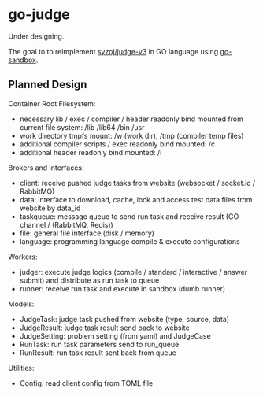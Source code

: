 # go-judge

Under designing.

The goal to to reimplement [syzoj/judge-v3](https://github.com/syzoj/judge-v3) in GO language using [go-sandbox](https://github.com/criyle/go-sandbox).

## Planned Design

Container Root Filesystem:

+ necessary lib / exec / compiler / header readonly bind mounted from current file system: /lib /lib64 /bin /usr
+ work directory tmpfs mount: /w (work dir), /tmp (compiler temp files)
+ additional compiler scripts / exec readonly bind mounted: /c
+ additional header readonly bind mounted: /i

Brokers and interfaces:

+ client: receive pushed judge tasks from website (websocket / socket.io / RabbitMQ)
+ data: interface to download, cache, lock and access test data files from website by data_id
+ taskqueue: message queue to send run task and receive result (GO channel / (RabbitMQ, Redis))
+ file: general file interface (disk / memory)
+ language: programming language compile & execute configurations

Workers:

+ judger: execute judge logics (compile / standard / interactive / answer submit) and distribute as run task to queue
+ runner: receive run task and execute in sandbox (dumb runner)

Models:

+ JudgeTask: judge task pushed from website (type, source, data)
+ JudgeResult: judge task result send back to website
+ JudgeSetting: problem setting (from yaml) and JudgeCase
+ RunTask: run task parameters send to run_queue
+ RunResult: run task result sent back from queue

Utilities:

+ Config: read client config from TOML file
